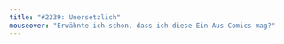 ```yaml
---
title: "#2239: Unersetzlich"
mouseover: "Erwähnte ich schon, dass ich diese Ein-Aus-Comics mag?"
---
```

